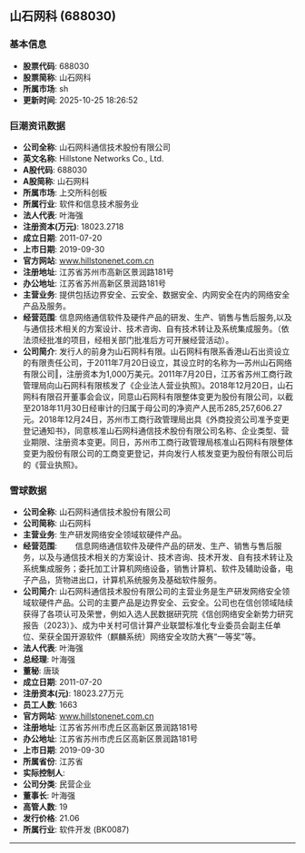 ## 山石网科 (688030)

### 基本信息

- **股票代码**: 688030
- **股票简称**: 山石网科
- **所属市场**: sh
- **更新时间**: 2025-10-25 18:26:52

### 巨潮资讯数据

- **公司全称**: 山石网科通信技术股份有限公司
- **英文名称**: Hillstone Networks Co., Ltd.
- **A股代码**: 688030
- **A股简称**: 山石网科
- **所属市场**: 上交所科创板
- **所属行业**: 软件和信息技术服务业
- **法人代表**: 叶海强
- **注册资本(万元)**: 18023.2718
- **成立日期**: 2011-07-20
- **上市日期**: 2019-09-30
- **官方网站**: www.hillstonenet.com.cn
- **注册地址**: 江苏省苏州市高新区景润路181号
- **办公地址**: 江苏省苏州高新区景润路181号
- **主营业务**: 提供包括边界安全、云安全、数据安全、内网安全在内的网络安全产品及服务。
- **经营范围**: 信息网络通信软件及硬件产品的研发、生产、销售与售后服务,以及与通信技术相关的方案设计、技术咨询、自有技术转让及系统集成服务。（依法须经批准的项目，经相关部门批准后方可开展经营活动）。
- **公司简介**: 发行人的前身为山石网科有限。山石网科有限系香港山石出资设立的有限责任公司，于2011年7月20日设立，其设立时的名称为―苏州山石网络有限公司‖，注册资本为1,000万美元。2011年7月20日，江苏省苏州工商行政管理局向山石网科有限核发了《企业法人营业执照》。2018年12月20日，山石网科有限召开董事会会议，同意山石网科有限整体变更为股份有限公司，以截至2018年11月30日经审计的归属于母公司的净资产人民币285,257,606.27元。2018年12月24日，苏州市工商行政管理局出具《外商投资公司准予变更登记通知书》，同意核准山石网科通信技术股份有限公司名称、企业类型、营业期限、注册资本变更。同日，苏州市工商行政管理局核准山石网科有限整体变更为股份有限公司的工商变更登记，并向发行人核发变更为股份有限公司后的《营业执照》。

### 雪球数据

- **公司全称**: 山石网科通信技术股份有限公司
- **公司简称**: 山石网科
- **主营业务**: 生产研发网络安全领域软硬件产品。
- **经营范围**: 　　信息网络通信软件及硬件产品的研发、生产、销售与售后服务，以及与通信技术相关的方案设计、技术咨询、技术开发、自有技术转让及系统集成服务；委托加工计算机网络设备，销售计算机、软件及辅助设备，电子产品，货物进出口，计算机系统服务及基础软件服务。
- **公司简介**: 山石网科通信技术股份有限公司的主营业务是生产研发网络安全领域软硬件产品。公司的主要产品是边界安全、云安全。公司也在信创领域陆续获得了各项认可及荣誉，例如入选人民数据研究院《信创网络安全新势力研究报告（2023）》、成为中关村可信计算产业联盟标准化专业委员会副主任单位、荣获全国开源软件（麒麟系统）网络安全攻防大赛“一等奖”等。
- **法人代表**: 叶海强
- **总经理**: 叶海强
- **董秘**: 唐琰
- **成立日期**: 2011-07-20
- **注册资本(元)**: 18023.27万元
- **员工人数**: 1663
- **官方网站**: www.hillstonenet.com.cn
- **注册地址**: 江苏省苏州市虎丘区高新区景润路181号
- **办公地址**: 江苏省苏州市虎丘区高新区景润路181号
- **上市日期**: 2019-09-30
- **所属省份**: 江苏省
- **实际控制人**: 
- **公司分类**: 民营企业
- **董事长**: 叶海强
- **高管人数**: 19
- **发行价格**: 21.06
- **所属行业**: 软件开发 (BK0087)

---